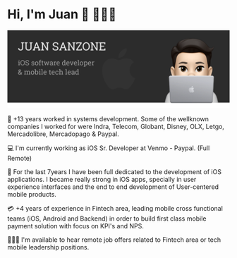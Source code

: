 # Hi, I'm Juan 👋 👨🏻‍💻

<img src="https://raw.githubusercontent.com/juansanzone/juansanzone/master/header.png" alt="banner that says Juan Sanzone - iOS developer, tech lead">

🏢 +13 years worked in systems development. Some of the wellknown companies I worked for were Indra, Telecom, Globant, Disney, OLX, Letgo, Mercadolibre, Mercadopago & Paypal.


💻 I'm currently working as iOS Sr. Developer at Venmo - Paypal. (Full Remote)


📱 For the last 7years I have been full dedicated to the development of iOS applications. I became really strong in iOS apps, specially in user experience interfaces and the end to end development of User-centered mobile products.


💳 +4 years of experience in Fintech area, leading mobile cross functional teams (iOS, Android and Backend) in order to build first class mobile payment solution with focus on KPI's and NPS.


👨🏻‍💻 I'm available to hear remote job offers related to Fintech area or tech mobile leadership positions.

<!--
**juansanzone/juansanzone** is a ✨ _special_ ✨ repository because its `README.md` (this file) appears on your GitHub profile.

Here are some ideas to get you started:

- 🔭 I’m currently working on ...
- 🌱 I’m currently learning ...
- 👯 I’m looking to collaborate on ...
- 🤔 I’m looking for help with ...
- 💬 Ask me about ...
- 📫 How to reach me: ...
- 😄 Pronouns: ...
- ⚡ Fun fact: ...
-->
